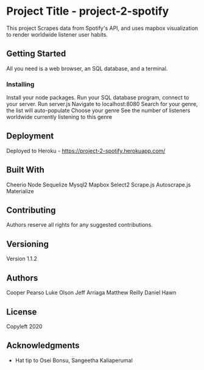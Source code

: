# Project Title - project-2-spotify

This project Scrapes data from Spotify's API, and uses mapbox visualization to render worldwide listener user habits.

## Getting Started

All you need is a web browser, an SQL database, and a terminal. 



### Installing

Install your node packages. 
Run your SQL database program, connect to your server. 
Run server.js
Navigate to localhost:8080
Search for your genre, the list will auto-populate
Choose your genre
See the number of listeners worldwide currently listening to this genre


## Deployment

Deployed to Heroku - https://project-2-spotify.herokuapp.com/

## Built With


Cheerio
Node
Sequelize
Mysql2
Mapbox
Select2
Scrape.js
Autoscrape.js
Materialize


## Contributing

Authors reserve all rights for any suggested contributions. 

## Versioning

Version 1.1.2

## Authors

Cooper Pearso
Luke Olson
Jeff Arriaga
Matthew Reilly
Daniel Hawn


## License

Copyleft 2020

## Acknowledgments

* Hat tip to Osei Bonsu, Sangeetha Kaliaperumal
